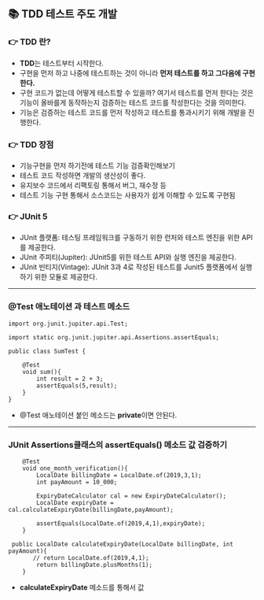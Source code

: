## 📚 TDD 테스트 주도 개발 
### 👉 TDD 란?

+ <strong>TDD</strong>는 테스트부터 시작한다.
+  구현을 먼저 하고 나중에 테스트하는 것이 아니라 <strong>먼저 테스트를 하고 그다음에 구현한다.</strong></br>
+ 구현 코드가 없는데 어떻게 테스트할 수 있을까? 여기서 테스트를 먼저 한다는 것은 기능이 올바를게 동작하는지 검증하는 테스트 코드를 작성한다는 것을 의미한다.</br>
+ 기능은 검증하는 테스트 코드를 먼저 작성하고 테스트를 통과시키기 위해 개발을 진행한다.

### 👉 TDD 장점
+ 기능구현을 먼저 하기전에 테스트 기능 검증확인해보기
+ 테스트 코드 작성하면 개발의 생산성이 좋다.
+ 유지보수 코드에서 리팩토링 통해서 버그, 재수정 등 
+ 테스트 기능 구현 통해서 소스코드는 사용자가 쉽게 이해할 수 있도록 구현됨 

### 👉 JUnit 5
+ JUnit 플랫폼: 테스팅 프레임워크를 구동하기 위한 런처와 테스트 엔진을 위한 API를 제공한다. 
+ JUnit 주피티(Jupiter): JUnit5를 위한 테스트 API와 실행 엔진을 제공한다.
+ JUnit 빈티지(Vintage): JUnit 3과 4로 작성된 테스트를 Junit5 플랫폼에서 실행하기 위한 모듈로 제공한다.
****
### @Test 애노테이션 과 테스트 메소드
```
import org.junit.jupiter.api.Test;

import static org.junit.jupiter.api.Assertions.assertEquals;

public class SumTest {

    @Test
    void sum(){
        int result = 2 + 3;
        assertEquals(5,result);
    }
}
```
+ @Test 애노테이션 붙인 메소드는 <strong>private</strong>이면 안된다.
****
### JUnit Assertions클래스의 assertEquals() 메소드 값 검증하기
```
    @Test
    void one_month_verification(){
        LocalDate billingDate = LocalDate.of(2019,3,1);
        int payAmount = 10_000;

        ExpiryDateCalculator cal = new ExpiryDateCalculator();
        LocalDate expiryDate = cal.calculateExpiryDate(billingDate,payAmount);

        assertEquals(LocalDate.of(2019,4,1),expiryDate);
    }
```
```
 public LocalDate calculateExpiryDate(LocalDate billingDate, int payAmount){
       // return LocalDate.of(2019,4,1);
        return billingDate.plusMonths(1);
    }
```
+ <strong>calculateExpiryDate</strong> 메소드를 통해서 값  


